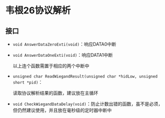 # 韦根26协议解析

## 接口

* `void AnswerDataZeroExti(void)`：响应DATA0中断

* `void AnswerDataOneExti(void)`：响应DATA1中断

  以上连个函数需置于相应的两个中断中

* `unsigned char ReadWiegandResult(unsigned char *hidLow, unsigned short *pid)`：

  读取协议解析结果的函数，建议放在主循环

* `void CheckWiegandDataDelay(void)`：防止计数出错的函数，虽不是必须，但仍然建议使用，并且放在毫秒级的定时器中断中

  ​